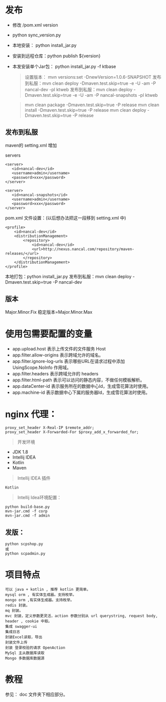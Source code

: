 
# 发布

- 修改 /pom.xml version
- python sync_version.py
- 本地安装： python install_jar.py  
- 安装到远程仓库：python publish ${version}
- 本发安装单个Jar包： python install_jar.py -f ktbase


    > 设置版本： mvn versions:set -DnewVersion=1.0.6-SNAPSHOT
    > 发布到私服：mvn clean deploy -Dmaven.test.skip=true -e           -U -am -P nancal-dev -pl ktweb 
    > 发布到私服：mvn clean deploy -Dmaven.test.skip=true -e -U -am -P nancal-snapshots -pl ktweb 

    > mvn clean package -Dmaven.test.skip=true  -P release
    > mvn clean install -Dmaven.test.skip=true  -P release
    > mvn clean deploy -Dmaven.test.skip=true -P release

## 发布到私服
maven的 setting.xml 增加

servers
```
<server>
   <id>nancal-dev</id>
   <username>admin</username>
   <password>xxx</password>
</server>

<server>
   <id>nancal-snapshots</id>
   <username>admin</username>
   <password>xxx</password>
</server>
```



pom.xml 文件设置：(以后想办法把这一段移到 setting.xml 中)
```
<profile>
    <id>nancal-dev</id>
    <distributionManagement>
        <repository>
            <id>nancal-dev</id>
            <url>http://nexus.nancal.com/repository/maven-releases/</url>
        </repository>
    </distributionManagement>
</profile>
```

本地打包：python install_jar.py
发布到私服：mvn clean deploy -Dmaven.test.skip=true -P nancal-dev

## 版本

Major.Minor.Fix
稳定版本=Major.Minor.Max


# 使用包需要配置的变量

- app.upload.host 表示上传文件的文件服务 Host
- app.filter.allow-origins 表示跨域允许的域名。
- app.filter.ignore-log-urls 表示哪些URL在请求过程中添加 UsingScope.NoInfo 作用域。
- app.filter.headers 表示跨域允许的 headers
- app.filter.html-path 表示可以访问的静态内容，不做任何模板解析。
- app.dataCenter-id 表示服务所在的数据中心Id，生成雪花算法时使用。
- app.machine-id 表示数据中心下属的服务器Id，生成雪花算法时使用。

# nginx 代理：

```
proxy_set_header X-Real-IP $remote_addr;
proxy_set_header X-Forwarded-For $proxy_add_x_forwarded_for;
```



>开发环境

- JDK 1.8
- Intellij IDEA
- Kotlin
- Maven

>Intellij IDEA 插件
    
    Kotlin
    
>Intellij Idea环境配置：
    
    python build-base.py
    mvn-jar.cmd -f corp
    mvn-jar.cmd -f admin
 
## 发版：
    
    python scpshop.py
    或
    python scpadmin.py
 
# 项目特点

    可以 java + kotlin , 推荐 kotlin 更简单。
    mysql orm , 有实体生成器。支持枚举。
    mongo orm ,有实体生成器。支持枚举。
    redis 封装。
    mq 封装。
    mvc 封装，定义参数更灵活，action 参数分别从 url querystring, request body, header , cookie 中取。
    集成 swagger-ui
    集成日志
    封装Excel读取，导出
    封装文件上传
    封装 登录校验的请求 OpenAction
    MySql 主从数据库读取
    Mongo 多数据库数据源
    
# 教程

参见： doc 文件夹下相应部分。



